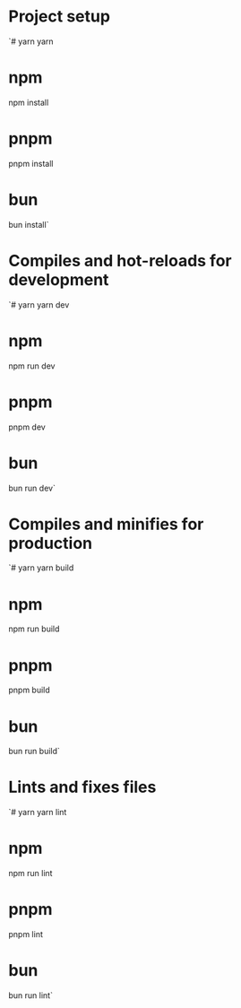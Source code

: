 # Project setup

`# yarn
yarn

# npm
npm install

# pnpm
pnpm install

# bun
bun install`

# Compiles and hot-reloads for development

`# yarn
yarn dev

# npm
npm run dev

# pnpm
pnpm dev

# bun
bun run dev`

# Compiles and minifies for production

`# yarn
yarn build

# npm
npm run build

# pnpm
pnpm build

# bun
bun run build`

# Lints and fixes files

`# yarn
yarn lint

# npm
npm run lint

# pnpm
pnpm lint

# bun
bun run lint`
